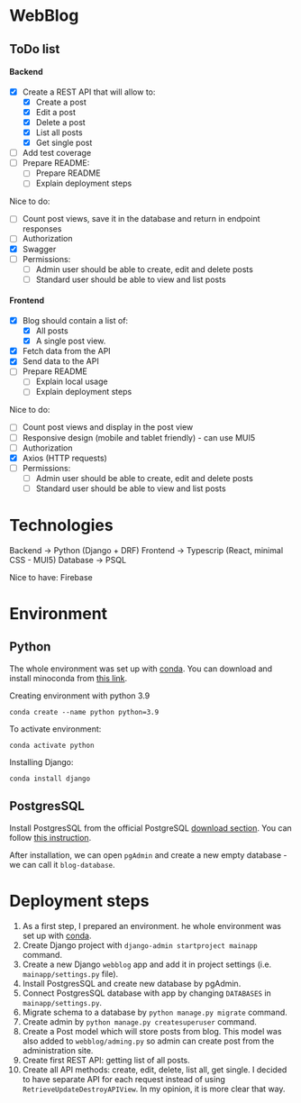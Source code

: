 # WebBlog

## ToDo list

#### Backend
- [X] Create a REST API that will allow to:
  - [X] Create a post
  - [X] Edit a post
  - [X] Delete a post
  - [X] List all posts
  - [X] Get single post
- [ ] Add test coverage
- [ ] Prepare README:
  - [ ] Prepare README
  - [ ] Explain deployment steps

Nice to do:
- [ ] Count post views, save it in the database and return in endpoint responses
- [ ] Authorization
- [X] Swagger
- [ ] Permissions:
  - [ ] Admin user should be able to create, edit and delete posts
  - [ ] Standard user should be able to view and list posts

#### Frontend
- [X] Blog should contain a list of:
  - [X] All posts 
  - [X] A single post view.
- [X] Fetch data from the API
- [X] Send data to the API
- [ ] Prepare README
  - [ ] Explain local usage
  - [ ] Explain deployment steps

Nice to do:
- [ ] Count post views and display in the post view
- [ ] Responsive design (mobile and tablet friendly) - can use MUI5
- [ ] Authorization
- [X] Axios (HTTP requests)
- [ ] Permissions:
  - [ ] Admin user should be able to create, edit and delete posts
  - [ ] Standard user should be able to view and list posts

# Technologies
 Backend -> Python (Django + DRF)
 Frontend -> Typescrip (React, minimal CSS - MUI5)
 Database -> PSQL
 
 Nice to have:
 Firebase

# Environment

## Python

The whole environment was set up with [conda](https://docs.conda.io/en/latest/). You can download and install minoconda from [this link](https://docs.conda.io/en/latest/miniconda.html).

Creating environment with python 3.9
```
conda create --name python python=3.9
```

To activate environment:
```
conda activate python
```

Installing Django:
```
conda install django
```

## PostgresSQL

Install PostgresSQL from the official PostgreSQL [download section](https://www.postgresql.org/download/).
You can follow [this instruction](https://www.enterprisedb.com/docs/supported-open-source/postgresql/installer/02_installing_postgresql_with_the_graphical_installation_wizard/01_invoking_the_graphical_installer/).

After installation, we can open `pgAdmin` and create a new empty database - we can call it `blog-database`.

# Deployment steps

1. As a first step, I prepared an environment. he whole environment was set up with [conda](https://docs.conda.io/en/latest/).
2. Create Django project with `django-admin startproject mainapp` command.
3. Create a new Django `webblog` app and add it in project settings (i.e. `mainapp/settings.py` file).
4. Install PostgresSQL and create new database by pgAdmin.
5. Connect PostgresSQL database with app by changing `DATABASES` in `mainapp/settings.py`.
6. Migrate schema to a database by `python manage.py migrate` command.
7. Create admin by `python manage.py createsuperuser` command.
8. Create a Post model which will store posts from blog. This model was also added to `webblog/adming.py` so admin can create post from the administration site.
9. Create first REST API: getting list of all posts. 
10. Create all API methods: create, edit, delete, list all, get single. I decided to have separate API for each request instead of using `RetrieveUpdateDestroyAPIView`. In my opinion, it is more clear that way.

